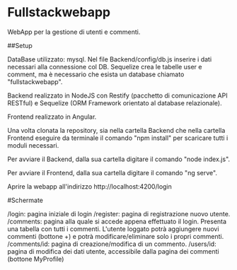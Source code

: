 # Fullstackwebapp

WebApp per la gestione di utenti e commenti.

##Setup

DataBase utilizzato: mysql. Nel file Backend/config/db.js inserire i dati necessari alla connessione col DB.
Sequelize crea le tabelle user e comment, ma è necessario che esista un database chiamato "fullstackwebapp".

Backend realizzato in NodeJS con Restify (pacchetto di comunicazione API RESTful) e Sequelize (ORM Framework orientato al database relazionale).

Frontend realizzato in Angular.

Una volta clonata la repository, sia nella cartella Backend che nella cartella Frontend eseguire da terminale il comando "npm install" per scaricare tutti i moduli necessari.

Per avviare il Backend, dalla sua cartella digitare il comando "node index.js".

Per avviare il Frontend, dalla sua cartella digitare il comando "ng serve".

Aprire la webapp all'indirizzo http://localhost:4200/login

#Schermate

/login: pagina iniziale di login 
/register: pagina di registrazione nuovo utente.
/comments: pagina alla quale si accede appena effettuato il login. Presenta una tabella con tutti i commenti. L'utente loggato potrà aggiungere nuovi commenti (bottone +) e potrà modificare/eliminare solo i propri commenti.
/comments/id: pagina di creazione/modifica di un commento.
/users/id: pagina di modifica dei dati utente, accessibile dalla pagina dei commenti (bottone MyProfile)

